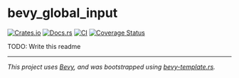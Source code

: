 # bevy_global_input

[![Crates.io](https://img.shields.io/crates/v/bevy_global_input.svg)](https://crates.io/crates/bevy_global_input)
[![Docs.rs](https://docs.rs/bevy_global_input/badge.svg)](https://docs.rs/bevy_global_input)
[![CI](https://github.com/laundmo/bevy_global_input/workflows/CI/badge.svg)](https://github.com/laundmo/bevy_global_input/actions)
[![Coverage Status](https://coveralls.io/repos/github/laundmo/bevy_global_input/badge.svg?branch=main)](https://coveralls.io/github/laundmo/bevy_global_input?branch=main)

TODO: Write this readme

---

_This project uses [Bevy], and was bootstrapped using [bevy-template.rs]._

[bevy]: https://bevyengine.org
[bevy-template.rs]: https://github.com/taurr/bevy-template-rs
